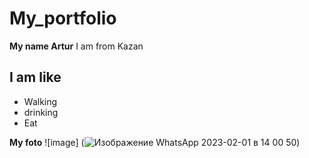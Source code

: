 # My_portfolio

**My name Artur**
I am from Kazan
## I am like
- Walking
- drinking
- Eat

**My foto**
![image] (![Изображение WhatsApp 2023-02-01 в 14 00 50](https://user-images.githubusercontent.com/123831470/216830008-7ed8e384-ffe4-427a-99c8-f8ad5e837c04.jpg))
